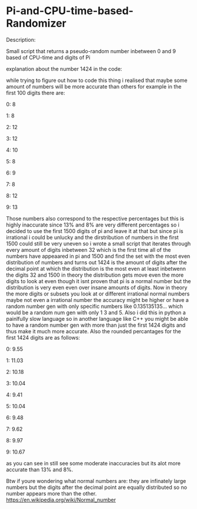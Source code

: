 # Pi-and-CPU-time-based-Randomizer
Description:

Small script that returns a pseudo-random number inbetween 0 and 9 based of CPU-time and digits of Pi

explanation about the number 1424 in the code:

while trying to figure out how to code this thing i realised that maybe some amount of numbers will be more accurate than others for example in the first 100 digits there are:

0: 8

1: 8

2: 12

3: 12

4: 10

5: 8

6: 9

7: 8

8: 12

9: 13

Those numbers also correspond to the respective percentages but this is highly inaccurate since 13% and 8% are very different percentages so i decided to use the first 1500 digits of pi and leave it at that but since pi is irrational i could be unlucky and the dirstribution of numbers in the first 1500 could still be very uneven so i wrote a small script that iterates through every amount of digits inbetween 32 which is the first time all of the numbers have appeaared in pi and 1500 and find the set with the most even distribution of numbers and turns out 1424 is the amount of digits after the decimal point at which the distribution is the most even at least inbetwenn the digits 32 and 1500 in theory the distribution gets move even the more digits to look at even though it isnt proven that pi is a normal number but the distribution is very even even over insane amounts of digits.
Now in theory the more digits or subsets you look at or different irrational normal numbers maybe not even a irrational number the accuracy might be higher or have a random number gen with only specific numbers like 0.135135135... which would be a random num gen with only 1 3 and 5. Also i did this in python a painlfully slow language so in another language like C++ you might be able to have a random number gen with more than just the first 1424 digits and thus make it much more accurate. Also the rounded percantages for the first 1424 digits are as follows:

0: 9.55

1: 11.03

2: 10.18

3: 10.04

4: 9.41

5: 10.04

6: 9.48

7: 9.62

8: 9.97

9: 10.67

as you can see in still see some moderate inaccuracies but its alot more accurate than 13% and 8%.

Btw if youre wondering what normal numbers are:
they are infinately large numbers but the digits after the decimal point are equally distributed so no number appears more than the other.
https://en.wikipedia.org/wiki/Normal_number
